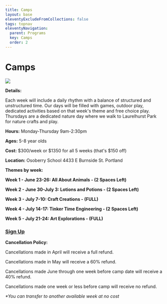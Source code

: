 ```yaml
---
title: Camps
layout: base
eleventyExcludeFromCollections: false
tags: topnav
eleventyNavigation:
  parent: Programs
  key: Camps
  order: 2
---
```

# Camps[](https://forms.gle/xDs5WH5QiydoBrDaA)[](https://forms.gle/VVFZPs4S5x8KHENe8)

![](/assets/uploads/copy-of-tinker-time-workshop.png)

**Details:** 

Each week will include a daily rhythm with a balance of structured and unstructured time. Our days will be filled with games, outdoor play, dedicated activities based on that week's theme and free choice play. Thursdays are a dedicated nature day where we walk to Laurelhurst Park for nature crafts and play. 

**Hours:** Monday-Thursday 9am-2:30pm 

**Ages:** 5-8 year olds

**Cost:** $300/week or $1350 for all 5 weeks (that's $150 off) 

**Location:** Osoberry School 4433 E Burnside St. Portland

**Themes by week:**

**Week 1 - June 23-26: All About Animals - (2 Spaces Left)**

**Week 2 - June 30-July 3: Lotions and Potions - (2 Spaces Left)**

**Week 3 - July 7-10: Craft Creations - (FULL)**

**Week 4 - July 14-17: Tinker Time Engineering - (2 Spaces Left)**

**Week 5 - July 21-24: Art Explorations - (FULL)**

### **[Sign Up](https://docs.google.com/forms/d/e/1FAIpQLSenuED3Xbemot-PVDu4E9BYOXK_1cyOVDRo5RaoGaofytMbtQ/viewform)**

**Cancellation Policy:** 

Cancellations made in April will receive a full refund.

Cancellations made in May will receive a 60% refund.

Cancellations made June through one week before camp date will receive a 40% refund.

Cancellations made one week or less before camp will receive no refund. 

*\*You can transfer to another available week at no cost*
